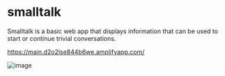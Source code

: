 # smalltalk

Smalltalk is a basic web app that displays information that can be used to start or continue trivial conversations.

https://main.d2o2lse844b6we.amplifyapp.com/

![image](https://github.com/wbm1113/smalltalk/assets/46951987/3249a6e8-6610-4a92-859d-b3ee24f933dd)
